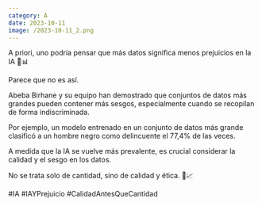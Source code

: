 ```yaml
--- 
category: A 
date: 2023-10-11 
image: /2023-10-11_2.png 
--- 
```


A priori, uno podría pensar que más datos significa menos prejuicios en la IA 🤖📊 

Parece que no es así. 

Abeba Birhane y su equipo han demostrado que conjuntos de datos más grandes pueden contener más sesgos, especialmente cuando se recopilan de forma indiscriminada. 

Por ejemplo, un modelo entrenado en un conjunto de datos más grande clasificó a un hombre negro como delincuente el 77,4% de las veces. 

A medida que la IA se vuelve más prevalente, es crucial considerar la calidad y el sesgo en los datos. 

No se trata solo de cantidad, sino de calidad y ética. 🚫📈 

#IA #IAYPrejuicio #CalidadAntesQueCantidad